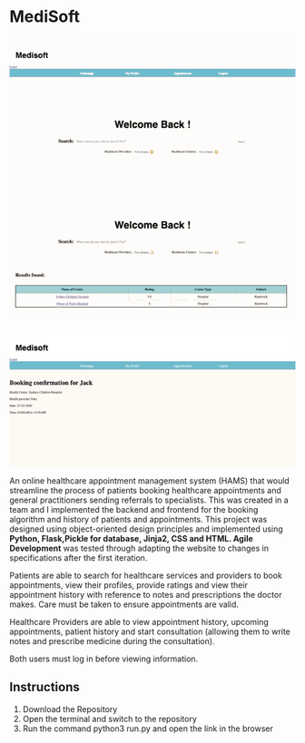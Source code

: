 # MediSoft
   ![](medisoft1.gif)  


   ![](medisoft2.gif)  
   
   
   ![](medisoft3.gif)  
   
An online healthcare appointment management system (HAMS) that would streamline the process of patients booking healthcare appointments and general practitioners sending referrals to specialists. This was created in a team and I implemented the backend and frontend for the booking algorithm and history of patients and appointments. 
This project was designed using object-oriented design principles and implemented using **Python, Flask,Pickle for database, Jinja2, CSS and HTML. Agile Development** was tested through adapting the website to changes in specifications after the first iteration. 

Patients are able to search for healthcare services and providers to book appointments, view their profiles, provide ratings and view their appointment history with reference to notes and prescriptions the doctor makes. Care must be taken to ensure appointments are valid. 

Healthcare Providers are able to view appointment history, upcoming appointments, patient history and start consultation (allowing them to write notes and prescribe medicine during the consultation). 

Both users must log in before viewing information.

## Instructions 
1. Download the Repository
2. Open the terminal and switch to the repository
3. Run the command python3 run.py and open the link in the browser
